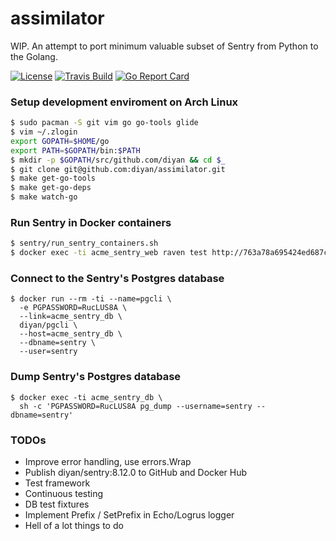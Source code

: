 # assimilator
WIP. An attempt to port minimum valuable subset of Sentry from Python to the Golang.

[![License](https://img.shields.io/badge/license-MIT-blue.svg)](https://github.com/diyan/assimilator/blob/master/LICENSE)
[![Travis Build](https://travis-ci.org/diyan/assimilator.svg?branch=master)](https://travis-ci.org/diyan/assimilator)
[![Go Report Card](https://goreportcard.com/badge/diyan/assimilator)](http://goreportcard.com/report/diyan/assimilator)

### Setup development enviroment on Arch Linux

```bash
$ sudo pacman -S git vim go go-tools glide
$ vim ~/.zlogin
export GOPATH=$HOME/go
export PATH=$GOPATH/bin:$PATH
$ mkdir -p $GOPATH/src/github.com/diyan && cd $_
$ git clone git@github.com:diyan/assimilator.git
$ make get-go-tools
$ make get-go-deps
$ make watch-go
```

### Run Sentry in Docker containers
```bash
$ sentry/run_sentry_containers.sh
$ docker exec -ti acme_sentry_web raven test http://763a78a695424ed687cf8b7dc26d3161:763a78a695424ed687cf8b7dc26d3161@localhost:9000/2
```

### Connect to the Sentry's Postgres database
```
$ docker run --rm -ti --name=pgcli \
  -e PGPASSWORD=RucLUS8A \
  --link=acme_sentry_db \
  diyan/pgcli \
  --host=acme_sentry_db \
  --dbname=sentry \
  --user=sentry
```

### Dump Sentry's Postgres database
```
$ docker exec -ti acme_sentry_db \
  sh -c 'PGPASSWORD=RucLUS8A pg_dump --username=sentry --dbname=sentry'
```

### TODOs
- Improve error handling, use errors.Wrap
- Publish diyan/sentry:8.12.0 to GitHub and Docker Hub
- Test framework
- Continuous testing
- DB test fixtures
- Implement Prefix / SetPrefix in Echo/Logrus logger
- Hell of a lot things to do
